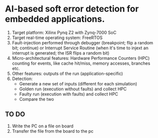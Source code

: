 # AI-based soft error detection for embedded applications.

1. Target platform: Xilinx Pynq Z2 with Zynq-7000 SoC
2. Target real-time operating system: FreeRTOS
3. Fault-injection performed through debugger (breakpoint; flip a random bit; continue) or Interrupt Service Routine (when it's time to injext an interrupt is generated; the ISR flips a random bit)
4. Micro-architectural features: Hardware Performance Counters (HPC) counting for events, like cache hit/miss, memory accesses, branches etc.
5. Other features: outputs of the run (application-specific)
5. Detection:
    * Generate a new set of inputs (different for each simulation)
    * Golden run (execution without faults) and collect HPC
    * Faulty run (execution with faults) and collect HPC
    * Compare the two


## TO DO
1. Write the PC on a file on board
2. Transfer the file from the board to the pc
